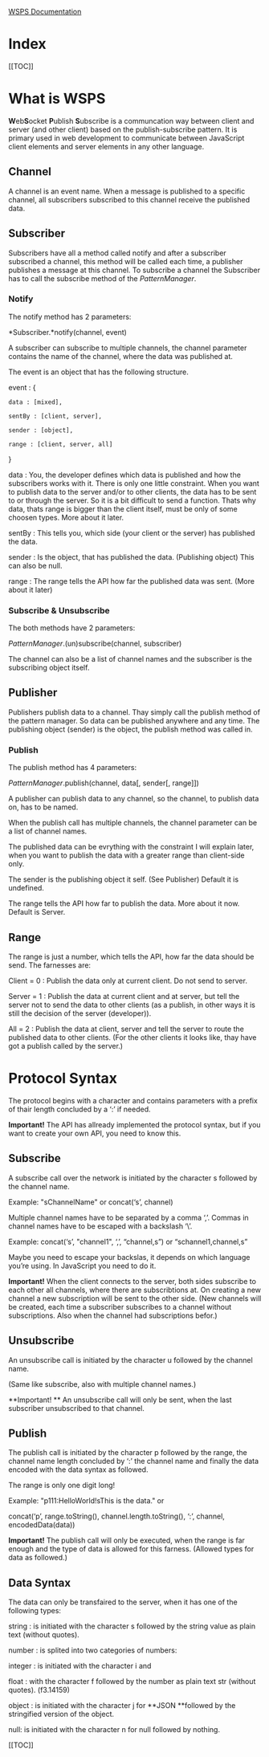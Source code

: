 [WSPS Documentation](https://docs.google.com/document/d/1z65cn5PC74BamNzBEvYo6UwqTKxQEhBByh6a12RDuT8/edit?usp=sharing)

# Index

[[TOC]]

# What is WSPS

**W**eb**S**ocket **P**ublish **S**ubscribe  is a communcation way between client and server (and other client) based on the publish-subscribe pattern. It is primary used in web development to communicate between JavaScript client elements and server elements in any other language.

## Channel

A channel is an event name. When a message is published to a specific channel, all subscribers subscribed to this channel receive the published data.

## Subscriber

Subscribers have all a method called notify and after a subscriber subscribed a channel, this method will be called each time, a publisher publishes a message at this channel. To subscribe a channel the Subscriber has to call the subscribe method of the *PatternManager*.

### Notify

The notify method has 2 parameters: 

*Subscriber.*notify(channel, event)

A subscriber can subscribe to multiple channels, the channel parameter contains the name of the channel, where the data was published at.

The event is an object that has the following structure.

event : {

    data : [mixed],

    sentBy : [client, server],

    sender : [object],

    range : [client, server, all]

}

data : You, the developer defines which data is published and how the subscribers works with it. There is only one little constraint. When you want to publish data to the server and/or to other clients, the data has to be sent to or through the server. So it is a bit difficult to send a function. Thats why data, thats range is bigger than the client itself, must be only of some choosen types. More about it later.

sentBy : This tells you, which side (your client or the server) has published the data.

sender : Is the object, that has published the data. (Publishing object) This can also be null.

range : The range tells the API how far the published data was sent. (More about it later)

### Subscribe & Unsubscribe

The both methods have 2 parameters: 

*PatternManager*.(un)subscribe(channel, subscriber)

The channel can also be a list of channel names and the subscriber is the subscribing object itself.

## Publisher

Publishers publish data to a channel. Thay simply call the publish method of the pattern manager. So data can be published anywhere and any time. The publishing object (sender) is the object, the publish method was called in.

### Publish

The publish method has 4 parameters: 

*PatternManager*.publish(channel, data[, sender[, range]])

A publisher can publish data to any channel, so the channel, to publish data on, has to be named.

When the publish call has multiple channels, the channel parameter can be a list of channel names.

The published data can be evrything with the constraint I will explain later, when you want to publish the data with a greater range than client-side only.

The sender is the publishing object it self. (See Publisher) Default it is undefined.

The range tells the API how far to publish the data. More about it now. Default is Server.

## Range

The range is just a number, which tells the API, how far the data should be send. The farnesses are:

Client = 0 : Publish the data only at current client. Do not send to server.

Server = 1 : Publish the data at current client and at server, but tell the server not to send the data to other clients (as a publish, in other ways it is still the decision of the server (developer)).

All = 2 : Publish the data at client, server and tell the server to route the published data to other clients. (For the other clients it looks like, thay have got a publish called by the server.)

# Protocol Syntax

The protocol begins with a character and contains parameters with a prefix of thair length concluded by a ‘:’ if needed.

**Important!** The API has allready implemented the protocol syntax, but if you want to create your own API, you need to know this.

## Subscribe

A subscribe call over the network is initiated by the character s followed by the channel name.

Example: "sChannelName" or concat(‘s’, channel)

Multiple channel names have to be separated by a comma ‘,’. Commas in channel names have to be escaped with a backslash ‘\’.

Example: concat(‘s’, "channel1", ‘,’, “channel\,s”) or “schannel1,channel\,s”

Maybe you need to escape your backslas, it depends on which language you’re using. In JavaScript you need to do it.

**Important!** When the client connects to the server, both sides subscribe to each other all channels, where there are subscribtions at. On creating a new channel a new subscription will be sent to the other side. (New channels will be created, each time a subscriber subscribes to a channel without subscriptions. Also when the channel had subscriptions befor.)

## Unsubscribe

An unsubscribe call is initiated by the character u followed by the channel name. 

(Same like subscribe, also with multiple channel names.)

**Important! ** An unsubscribe call will only be sent, when the last subscriber unsubscribed to that channel.

## Publish

The publish call is initiated by the character p followed by the range, the channel name length concluded by ‘:’ the channel name and finally the data encoded with the data syntax as followed.

The range is only one digit long!

Example: "p111:HelloWorld!sThis is the data." or 

concat(‘p’, range.toString(), channel.length.toString(), ‘:’, channel, encodedData(data))

**Important!** The publish call will only be executed, when the range is far enough and the type of data is allowed for this farness. (Allowed types for data as followed.)

## Data Syntax

The data can only be transfaired to the server, when it has one of the following types:

string : is initiated with the character s followed by the string value as plain text (without quotes).

number : is splited into two categories of numbers:

  integer : is initiated with the character i and

  float : with the character f followed by the number as plain text str (without quotes). (f3.14159)

object : is initiated with the character j for **JSON **followed by the stringified version of the object.

null: is initiated with the character n for null followed by nothing.

[[TOC]]


